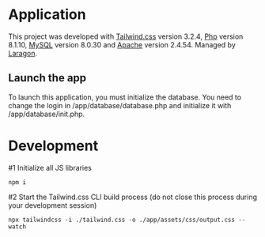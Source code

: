 # Application

This project was developed with [Tailwind.css](https://tailwindcss.com/) version 3.2.4, [Php](https://www.php.net/) version 8.1.10,
[MySQL](https://www.mysql.com/) version 8.0.30 and [Apache](https://httpd.apache.org/) version 2.4.54.
Managed by [Laragon](https://laragon.org/).

## Launch the app

To launch this application, you must initialize the database.
You need to change the login in /app/database/database.php and initialize it
with /app/database/init.php.

# Development

#1 Initialize all JS libraries

```
npm i
```

#2 Start the Tailwind.css CLI build process (do not close this process during your development session)
```
npx tailwindcss -i ./tailwind.css -o ./app/assets/css/output.css --watch
```